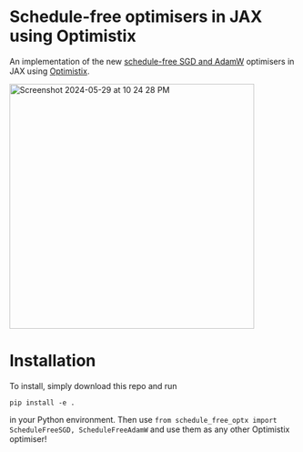 # Schedule-free optimisers in JAX using Optimistix

An implementation of the new [schedule-free SGD and AdamW](https://arxiv.org/abs/2405.15682) optimisers in JAX using [Optimistix](https://github.com/patrick-kidger/optimistix).

<img width="430" alt="Screenshot 2024-05-29 at 10 24 28 PM" src="https://github.com/packquickly/schedule_free_optx/assets/38091354/10cd742e-be8d-43c6-b7ce-1b982c791047">

# Installation

To install, simply download this repo and run

```pip install -e .```

in your Python environment. Then use `from schedule_free_optx import ScheduleFreeSGD, ScheduleFreeAdamW` and use them as any other Optimistix optimiser!
